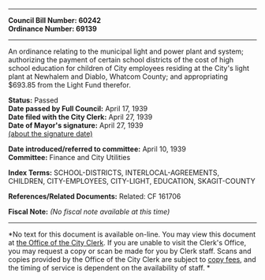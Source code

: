 * * * * *  
  
**Council Bill Number: [](#h0)[](#h2)60242**   
**Ordinance Number: 69139**  
  
* * * * *  
  
An ordinance relating to the municipal light and power plant and system; authorizing the payment of certain school districts of the cost of high school education for children of City employees residing at the City's light plant at Newhalem and Diablo, Whatcom County; and appropriating $693.85 from the Light Fund therefor.  
  
**Status:** Passed   
**Date passed by Full Council:** April 17, 1939   
**Date filed with the City Clerk:** April 27, 1939   
**Date of Mayor's signature:** April 27, 1939   
[(about the signature date)](/~public/approvaldate.htm)   
  
  
**Date introduced/referred to committee:** April 10, 1939   
**Committee:** Finance and City Utilities   
  
**Index Terms:** SCHOOL-DISTRICTS, INTERLOCAL-AGREEMENTS, CHILDREN, CITY-EMPLOYEES, CITY-LIGHT, EDUCATION, SKAGIT-COUNTY  
  
**References/Related Documents:** Related: CF 161706  
  
**Fiscal Note:** *(No fiscal note available at this time)*  
  
* * * * *  
  
*No text for this document is available on-line. You may view this document at [the Office of the City Clerk](http://www.seattle.gov/leg/clerk/contactUs.htm). If you are unable to visit the Clerk's Office, you may request a copy or scan be made for you by Clerk staff. Scans and copies provided by the Office of the City Clerk are subject to [copy fees](http://clerk.seattle.gov/~public/clerkfees.htm), and the timing of service is dependent on the availability of staff. *  
  
  
